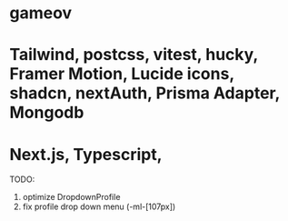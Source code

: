 # gameov

# Tailwind, postcss, vitest, hucky, Framer Motion, Lucide icons, shadcn, nextAuth, Prisma Adapter, Mongodb
# Next.js, Typescript, 


TODO:
1) optimize DropdownProfile
2) fix profile drop down menu (-ml-[107px]) 